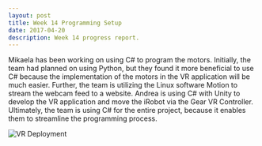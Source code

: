 ```yaml
---
layout: post
title: Week 14 Programming Setup
date: 2017-04-20
description: Week 14 progress report.
---
```

Mikaela has been working on using C# to program the motors. Initially, the team had planned on using Python, but they found it more beneficial to use C# because the implementation of the motors in the VR application will be much easier. Further, the team is utilizing the Linux software Motion to stream the webcam feed to a website. Andrea is using C# with Unity to develop the VR application and move the iRobot via the Gear VR Controller. Ultimately, the team is using C# for the entire project, because it enables them to streamline the programming process.

![VR Deployment]({{site.baseurl}}/assets/img/VR_Deployment.JPG)
